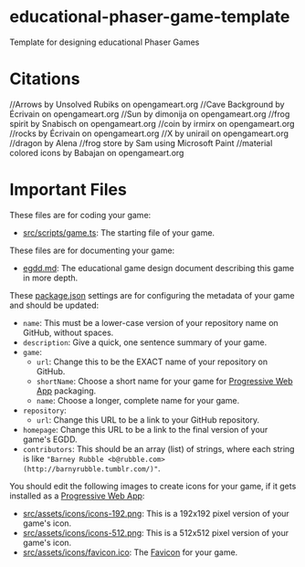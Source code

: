 # educational-phaser-game-template

Template for designing educational Phaser Games

# Citations
//Arrows by Unsolved Rubiks on opengameart.org
//Cave Background by Écrivain on opengameart.org
//Sun by dimonija on opengameart.org
//frog spirit by Snabisch on opengameart.org
//coin by irmirx on opengameart.org
//rocks by Écrivain on opengameart.org
//X by unirail on opengameart.org
//dragon by Alena
//frog store by Sam using Microsoft Paint
//material colored icons by Babajan on opengameart.org

# Important Files

These files are for coding your game:

* [src/scripts/game.ts](src/scripts/game.ts): The starting file of your game.

These files are for documenting your game:
 
* [egdd.md](egdd.md): The educational game design document describing this game in more depth.

These [package.json](package.json) settings are for configuring the metadata of your game and should be updated:

* `name`: This must be a lower-case version of your repository name on GitHub, without spaces.
* `description`: Give a quick, one sentence summary of your game.
* `game`:
    * `url`: Change this to be the EXACT name of your repository on GitHub.
    * `shortName`: Choose a short name for your game for [Progressive Web App](https://medium.com/@amberleyjohanna/seriously-though-what-is-a-progressive-web-app-56130600a093) packaging.
    * `name`: Choose a longer, complete name for your game.
* `repository`:
    * `url`: Change this URL to be a link to your GitHub repository.
* `homepage`: Change this URL to be a link to the final version of your game's EGDD.
* `contributors`: This should be an array (list) of strings, where each string is like `"Barney Rubble <b@rubble.com> (http://barnyrubble.tumblr.com/)"`.

You should edit the following images to create icons for your game, if it gets installed as a [Progressive Web App](https://medium.com/@amberleyjohanna/seriously-though-what-is-a-progressive-web-app-56130600a093):

* [src/assets/icons/icons-192.png](src/assets/icons/icons-192.png): This is a 192x192 pixel version of your game's icon.
* [src/assets/icons/icons-512.png](src/assets/icons/icons-512.png): This is a 512x512 pixel version of your game's icon.
* [src/assets/icons/favicon.ico](src/assets/icons/favicon.ico): The [Favicon](https://en.wikipedia.org/wiki/Favicon) for your game.
